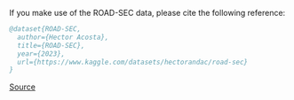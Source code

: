 If you make use of the ROAD-SEC data, please cite the following reference:

``` bibtex 
@dataset{ROAD-SEC,
  author={Hector Acosta},
  title={ROAD-SEC},
  year={2023},
  url={https://www.kaggle.com/datasets/hectorandac/road-sec}
}
```

[Source](https://www.kaggle.com/datasets/hectorandac/road-sec)